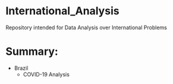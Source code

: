 # International_Analysis
Repository intended for Data Analysis over International Problems

# Summary:
- Brazil
  - COVID-19 Analysis
